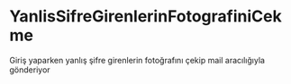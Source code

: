 # YanlisSifreGirenlerinFotografiniCekme
Giriş yaparken yanlış şifre girenlerin fotoğrafını çekip mail aracılığıyla gönderiyor
